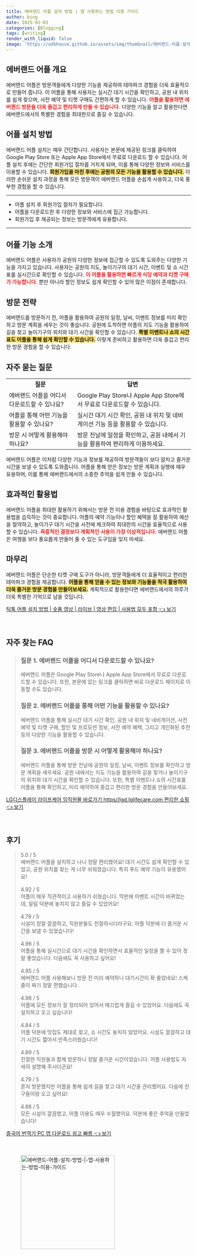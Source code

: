 ```yaml
---
title: 에버랜드 어플 설치 방법 | 앱 사용하는 방법 이용 가이드
author: bing
date: 2025-02-03
categories: [Blogging]
tags: [writing]
render_with_liquid: false
image: 'https://adkhouse.github.io/assets/img/thumbnail/에버랜드-어플-설치-방법-|-앱-사용하는-방법-이용-가이드.webp'
---
```



<h2 id='에버랜드_어플_개요'>에버랜드 어플 개요</h2>

<p>에버랜드 어플은 방문객들에게 다양한 기능을 제공하여 테마파크 경험을 더욱 효율적으로 만들어 줍니다. 이 어플을 통해 사용자는 실시간 대기 시간을 확인하고, 공원 내 위치를 쉽게 찾으며, 사전 예약 및 티켓 구매도 간편하게 할 수 있습니다. <b><span style="color: #ee2323;">어플을 활용하면 에버랜드 방문을 더욱 즐겁고 편리하게 만들 수 있습니다.</span></b> 다양한 기능을 알고 활용한다면 에버랜드에서의 특별한 경험을 최대한으로 즐길 수 있습니다.</p>

<h2 id='어플_설치_방법'>어플 설치 방법</h2>

<p>에버랜드 어플 설치는 매우 간단합니다. 사용자는 본문에 제공된 링크를 클릭하여 Google Play Store 또는 Apple App Store에서 무료로 다운로드 할 수 있습니다. 어플 설치 후에는 간단한 회원가입 절차를 거치게 되며, 이를 통해 다양한 정보와 서비스를 이용할 수 있습니다. <b><span style="background-color: #ffe066;">회원가입을 마친 후에는 공원의 모든 기능을 활용할 수 있습니다.</span></b> 이러한 손쉬운 설치 과정을 통해 모든 방문객이 에버랜드 어플을 손쉽게 사용하고, 더욱 풍부한 경험을 할 수 있습니다.</p>

<hr />

<ul>
    <li>어플 설치 후 회원가입 절차가 필요합니다.</li>
    <li>어플을 다운로드한 후 다양한 정보와 서비스에 접근 가능합니다.</li>
    <li>회원가입 후 제공되는 정보는 방문객에게 유용합니다.</li>
</ul>

<hr />

<h2 id='어플_기능_소개'>어플 기능 소개</h2>

<p>에버랜드 어플은 사용자가 공원의 다양한 정보에 접근할 수 있도록 도와주는 다양한 기능을 가지고 있습니다. 사용자는 공원의 지도, 놀이기구의 대기 시간, 이벤트 및 쇼 시간표를 실시간으로 확인할 수 있습니다. <b><span style="color: #ee2323;">이 어플을 활용하면 빠르게 식당 예약과 티켓 구매가 가능합니다.</span></b> 뿐만 아니라 할인 정보도 쉽게 확인할 수 있어 많은 이점이 존재합니다.</p>

<h2 id='방문_전략'>방문 전략</h2>

<p>에버랜드를 방문하기 전, 어플을 활용하여 공원의 일정, 날씨, 이벤트 정보를 미리 확인하고 방문 계획을 세우는 것이 좋습니다. 공원에 도착하면 어플의 지도 기능을 활용하여 길을 찾고 놀이기구의 위치와 대기 시간을 확인할 수 있습니다. <b><span style="background-color: #ffe066;">특별 이벤트나 쇼의 시간표도 어플을 통해 쉽게 확인할 수 있습니다.</span></b> 이렇게 준비하고 활용하면 더욱 즐겁고 편리한 방문 경험을 할 수 있습니다.</p>

<h2 id='자주_묻는_질문'>자주 묻는 질문</h2>

<table>
    <tr>
        <td style="text-align: center; height: 17px;"><b>질문</b></td>
        <td style="text-align: center; height: 17px;"><b>답변</b></td>
    </tr>
    <tr>
        <td>에버랜드 어플을 어디서 다운로드할 수 있나요?</td>
        <td>Google Play Store나 Apple App Store에서 무료로 다운로드할 수 있습니다.</td>
    </tr>
    <tr>
        <td>어플을 통해 어떤 기능을 활용할 수 있나요?</td>
        <td>실시간 대기 시간 확인, 공원 내 위치 및 네비게이션 기능 등을 활용할 수 있습니다.</td>
    </tr>
    <tr>
        <td>방문 시 어떻게 활용해야 하나요?</td>
        <td>방문 전날에 일정을 확인하고, 공원 내에서 기능을 활용하여 편리하게 이용하세요.</td>
    </tr>
</table>

<p>에버랜드 어플은 이처럼 다양한 기능과 정보를 제공하여 방문객들이 보다 알차고 즐거운 시간을 보낼 수 있도록 도와줍니다. 어플을 통해 얻은 정보는 방문 계획과 실행에 매우 유용하며, 이를 통해 에버랜드에서의 소중한 추억을 쉽게 만들 수 있습니다.</p>

<h2 id='효과적인_활용법'>효과적인 활용법</h2>

<p>에버랜드 어플을 최대한 활용하기 위해서는 방문 전 이용 경험을 바탕으로 효과적인 활용법을 습득하는 것이 중요합니다. 어플의 예약 기능이나 할인 혜택을 잘 활용하여 예산을 절약하고, 놀이기구 대기 시간을 사전에 체크하여 최대한의 시간을 효율적으로 사용할 수 있습니다. <b><span style="color: #ee2323;">즉흥적인 결정보다 계획적인 사용이 가장 이상적입니다.</span></b> 에버랜드 어플은 여행을 보다 풍요롭게 만들어 줄 수 있는 도구임을 잊지 마세요.</p>

<h2 id='마무리'>마무리</h2>

<p>에버랜드 어플은 단순한 티켓 구매 도구가 아니라, 방문객들에게 더 효율적이고 편리한 테마파크 경험을 제공합니다. <b><span style="background-color: #ffe066;">어플을 통해 얻을 수 있는 정보와 기능들을 적극 활용하여 더욱 즐거운 방문 경험을 만들어보세요.</span></b> 계획적으로 활용한다면 에버랜드에서의 하루가 더욱 특별한 기억으로 남을 것입니다.</p>


<p><a class="click-button" title="틱톡 어플 설치 방법 | 숏폼 영상 | 라이브 | 영상 편집 | 사용법 모두 포함" href="https://adkhouse.github.io/posts/%ED%8B%B1%ED%86%A1-%EC%96%B4%ED%94%8C-%EC%84%A4%EC%B9%98-%EB%B0%A9%EB%B2%95-%EC%88%8F%ED%8F%BC-%EC%98%81%EC%83%81-%EB%9D%BC%EC%9D%B4%EB%B8%8C-%EC%98%81%EC%83%81-%ED%8E%B8%EC%A7%91-%EC%82%AC%EC%9A%A9%EB%B2%95-%EB%AA%A8%EB%91%90-%ED%8F%AC%ED%95%A8/" rel="dofollow">틱톡 어플 설치 방법 | 숏폼 영상 | 라이브 | 영상 편집 | 사용법 모두 포함 👈 보기</a></p><br>
<h2 id='자주_찾는_FAQ'>자주 찾는 FAQ</h2>
<div itemscope="" itemtype="https://schema.org/FAQPage"> 
<blockquote> 
<div itemscope="" itemprop="mainEntity" itemtype="https://schema.org/Question"> 
<h3 itemprop="name">질문 1. 에버랜드 어플을 어디서 다운로드할 수 있나요? </h3> 
<div itemscope="" itemprop="acceptedAnswer" itemtype="https://schema.org/Answer"> 
<span itemprop="text"> 
<p>에버랜드 어플은 Google Play Store나 Apple App Store에서 무료로 다운로드할 수 있습니다. 또한, 본문에 있는 링크를 클릭하면 바로 다운로드 페이지로 이동할 수도 있습니다.</p> 
</span> 
</div> 
</div> 
<div itemscope="" itemprop="mainEntity" itemtype="https://schema.org/Question"> 
<h3 itemprop="name">질문 2. 에버랜드 어플을 통해 어떤 기능을 활용할 수 있나요? </h3> 
<div itemscope="" itemprop="acceptedAnswer" itemtype="https://schema.org/Answer"> 
<span itemprop="text"> 
<p>에버랜드 어플을 통해 실시간 대기 시간 확인, 공원 내 위치 및 네비게이션, 사전 예약 및 티켓 구매, 할인 및 프로모션 정보, 사전 예약 혜택, 그리고 개인화된 추천 등의 다양한 기능을 활용할 수 있습니다.</p> 
</span> 
</div> 
</div> 
<div itemscope="" itemprop="mainEntity" itemtype="https://schema.org/Question"> 
<h3 itemprop="name">질문 3. 에버랜드 어플을 방문 시 어떻게 활용해야 하나요? </h3> 
<div itemscope="" itemprop="acceptedAnswer" itemtype="https://schema.org/Answer"> 
<span itemprop="text"> 
<p>에버랜드 어플을 통해 방문 전날에 공원의 일정, 날씨, 이벤트 정보를 확인하고 방문 계획을 세우세요. 공원 내에서는 지도 기능을 활용하여 길을 찾거나 놀이기구의 위치와 대기 시간을 확인할 수 있습니다. 또한, 특별 이벤트나 쇼의 시간표를 어플을 통해 확인하고, 미리 예약하여 즐겁고 편리한 방문 경험을 만들어보세요.</p> 
</span> 
</div> 
</div> 
</blockquote> 
</div>
<p><a class="click-button" title="LG디스플레이 라이프케어 임직원몰 바로가기 https//lgd.lglifecare.com 편리한 쇼핑" href="https://adkhouse.github.io/posts/LG%EB%94%94%EC%8A%A4%ED%94%8C%EB%A0%88%EC%9D%B4-%EB%9D%BC%EC%9D%B4%ED%94%84%EC%BC%80%EC%96%B4-%EC%9E%84%EC%A7%81%EC%9B%90%EB%AA%B0-%EB%B0%94%EB%A1%9C%EA%B0%80%EA%B8%B0-httpslgd.lglifecare.com-%ED%8E%B8%EB%A6%AC%ED%95%9C-%EC%87%BC%ED%95%91/" rel="dofollow">LG디스플레이 라이프케어 임직원몰 바로가기 https//lgd.lglifecare.com 편리한 쇼핑 👈 보기</a></p><br>
<h2 id='후기'>후기</h2>
<div itemscope itemtype="https://schema.org/Product">
  <blockquote>
  <div itemprop="review" itemscope itemtype="https://schema.org/Review">
      <div itemprop="reviewRating" itemscope itemtype="https://schema.org/Rating"> <span itemprop="ratingValue">5.0</span> / <span itemprop="bestRating">5</span> </div>
      <span itemprop="reviewBody">에버랜드 어플을 설치하고 나니 정말 편리했어요! 대기 시간도 쉽게 확인할 수 있었고, 공원 위치를 찾는 게 너무 쉬워졌습니다. 특히 푸드 예약 기능이 유용했어요!</span>
  </div>
  <br>
  <div itemprop="review" itemscope itemtype="https://schema.org/Review">
      <div itemprop="reviewRating" itemscope itemtype="https://schema.org/Rating"> <span itemprop="ratingValue">4.92</span> / <span itemprop="bestRating">5</span> </div>
      <span itemprop="reviewBody">어플이 매우 직관적이고 사용하기 쉬웠습니다. 막판에 이벤트 시간이 바뀌었는데, 알림 덕분에 놓치지 않고 즐길 수 있었어요!</span>
  </div>
  <br>
  <div itemprop="review" itemscope itemtype="https://schema.org/Review">
      <div itemprop="reviewRating" itemscope itemtype="https://schema.org/Rating"> <span itemprop="ratingValue">4.79</span> / <span itemprop="bestRating">5</span> </div>
      <span itemprop="reviewBody">시설이 정말 깔끔하고, 직원분들도 친절하시더라구요. 어플 덕분에 더 즐거운 시간을 보낼 수 있었습니다!</span>
  </div>
  <br>
  <div itemprop="review" itemscope itemtype="https://schema.org/Review">
      <div itemprop="reviewRating" itemscope itemtype="https://schema.org/Rating"> <span itemprop="ratingValue">4.96</span> / <span itemprop="bestRating">5</span> </div>
      <span itemprop="reviewBody">어플을 통해 실시간으로 대기 시간을 확인하면서 효율적인 일정을 짤 수 있어 정말 좋았습니다. 다음에도 꼭 사용하고 싶어요!</span>
  </div>
  <br>
  <div itemprop="review" itemscope itemtype="https://schema.org/Review">
      <div itemprop="reviewRating" itemscope itemtype="https://schema.org/Rating"> <span itemprop="ratingValue">4.95</span> / <span itemprop="bestRating">5</span> </div>
      <span itemprop="reviewBody">에버랜드 어플 사용해보니 방문 전 미리 예약하니 대기시간이 확 줄었네요! 스케줄이 짜기 정말 편했습니다.</span>
  </div>
  <br>
  <div itemprop="review" itemscope itemtype="https://schema.org/Review">
      <div itemprop="reviewRating" itemscope itemtype="https://schema.org/Rating"> <span itemprop="ratingValue">4.96</span> / <span itemprop="bestRating">5</span> </div>
      <span itemprop="reviewBody">어플에 모든 정보가 잘 정리되어 있어서 매끄럽게 즐길 수 있었어요. 다음에도 꼭 설치하고 오고 싶습니다!</span>
  </div>
  <br>
  <div itemprop="review" itemscope itemtype="https://schema.org/Review">
      <div itemprop="reviewRating" itemscope itemtype="https://schema.org/Rating"> <span itemprop="ratingValue">4.84</span> / <span itemprop="bestRating">5</span> </div>
      <span itemprop="reviewBody">어플 덕분에 맛집도 제대로 찾고, 쇼 시간도 놓치지 않았어요. 시설도 깔끔하고 대기 시간도 짧아서 만족스러웠습니다!</span>
  </div>
  <br>
  <div itemprop="review" itemscope itemtype="https://schema.org/Review">
      <div itemprop="reviewRating" itemscope itemtype="https://schema.org/Rating"> <span itemprop="ratingValue">4.89</span> / <span itemprop="bestRating">5</span> </div>
      <span itemprop="reviewBody">친절한 직원들과 함께 방문하니 정말 즐거운 시간이었습니다. 어플 사용법도 자세히 설명해 주시더군요!</span>
  </div>
  <br>
  <div itemprop="review" itemscope itemtype="https://schema.org/Review">
      <div itemprop="reviewRating" itemscope itemtype="https://schema.org/Rating"> <span itemprop="ratingValue">4.79</span> / <span itemprop="bestRating">5</span> </div>
      <span itemprop="reviewBody">혼자 방문했지만 어플을 통해 쉽게 길을 찾고 대기 시간을 관리했어요. 다음에 친구들이랑 오고 싶어요!</span>
  </div>
  <br>
  <div itemprop="review" itemscope itemtype="https://schema.org/Review">
      <div itemprop="reviewRating" itemscope itemtype="https://schema.org/Rating"> <span itemprop="ratingValue">4.88</span> / <span itemprop="bestRating">5</span> </div>
      <span itemprop="reviewBody">모든 시설이 깔끔했고, 어플 이용도 매우 수월했어요. 덕분에 좋은 추억을 만들었습니다!</span>
  </div>
  </blockquote>
</div>
<p><a class="click-button" title="중국어 번역기 PC 앱 다운로드 쉽고 빠름" href="https://adkhouse.github.io/posts/%EC%A4%91%EA%B5%AD%EC%96%B4-%EB%B2%88%EC%97%AD%EA%B8%B0-PC-%EC%95%B1-%EB%8B%A4%EC%9A%B4%EB%A1%9C%EB%93%9C-%EC%89%BD%EA%B3%A0-%EB%B9%A0%EB%A6%84/" rel="dofollow">중국어 번역기 PC 앱 다운로드 쉽고 빠름 👈 보기</a></p><br>
<figure class="image"><img src="https://adkhouse.github.io/assets/img/thumbnail/에버랜드-어플-설치-방법-|-앱-사용하는-방법-이용-가이드.webp" alt="에버랜드-어플-설치-방법-|-앱-사용하는-방법-이용-가이드" width="256" height="256"></figure>